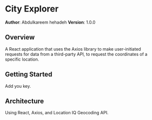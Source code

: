 # City Explorer

**Author**: Abdulkareem hehadeh
**Version**: 1.0.0

## Overview
A React application that uses the Axios library to make user-initiated requests for data from a third-party API, to request the coordinates of a specific location.

## Getting Started
Add you key.

## Architecture
Using React, Axios, and Location IQ Geocoding API.